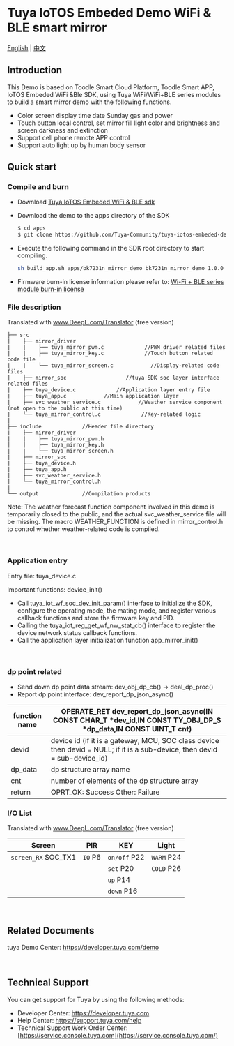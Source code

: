 # Tuya IoTOS Embeded Demo WiFi & BLE smart mirror

[English](./README.md) | [中文](./README_zh.md)

## Introduction 


This Demo is based on Toodle Smart Cloud Platform, Toodle Smart APP, IoTOS Embeded WiFi &Ble SDK, using Tuya WiFi/WiFi+BLE series modules to build a smart mirror demo with the following functions.
+ Color screen display time date Sunday gas and power
+ Touch button local control, set mirror fill light color and brightness and screen darkness and extinction
+ Support cell phone remote APP control
+ Support auto light up by human body sensor


## Quick start

### Compile and burn
+ Download [Tuya IoTOS Embeded WiFi & BLE sdk](https://github.com/tuya/tuya-iotos-embeded-sdk-wifi-ble-bk7231n) 

+ Download the demo to the apps directory of the SDK 

  ```bash
  $ cd apps
  $ git clone https://github.com/Tuya-Community/tuya-iotos-embeded-demo-wifi-ble-smart-mirror
  ```
  
+ Execute the following command in the SDK root directory to start compiling.

  ```bash
  sh build_app.sh apps/bk7231n_mirror_demo bk7231n_mirror_demo 1.0.0 
  ```

+ Firmware burn-in license information please refer to: [Wi-Fi + BLE series module burn-in license](https://developer.tuya.com/cn/docs/iot/device-development/burn-and-authorization/burn-and-authorize-wifi-ble-modules/burn-and-authorize-wb-series-modules?id=Ka78f4pttsytd) 



### File description

Translated with www.DeepL.com/Translator (free version)
```
├── src	
|    ├── mirror_driver
|    |    ├── tuya_mirror_pwm.c             //PWM driver related files
|    |    ├── tuya_mirror_key.c             //Touch button related code file
|    |    └── tuya_mirror_screen.c            //Display-related code files
|    ├── mirror_soc                   //tuya SDK soc layer interface related files
|    ├── tuya_device.c             //Application layer entry file
|    ├── tuya_app.c            //Main application layer
|    ├── svc_weather_service.c            //Weather service component (not open to the public at this time)
|    └── tuya_mirror_control.c             //Key-related logic
| 
├── include				//Header file directory
|    ├── mirror_driver
|    |    ├── tuya_mirror_pwm.h      
|    |    ├── tuya_mirror_key.h   
|    |    └── tuya_mirror_screen.h         
|    ├── mirror_soc
|    ├── tuya_device.h
|    ├── tuya_app.h
|    ├── svc_weather_service.h
|    └── tuya_mirror_control.h
|
└── output              //Compilation products
```

Note: The weather forecast function component involved in this demo is temporarily closed to the public, and the actual svc_weather_service file will be missing. The macro WEATHER_FUNCTION is defined in mirror_control.h to control whether weather-related code is compiled.

<br>

### Application entry
Entry file: tuya_device.c

Important functions: device_init()

+ Call tuya_iot_wf_soc_dev_init_param() interface to initialize the SDK, configure the operating mode, the mating mode, and register various callback functions and store the firmware key and PID.
+ Calling the tuya_iot_reg_get_wf_nw_stat_cb() interface to register the device network status callback functions.
+ Call the application layer initialization function app_mirror_init()

<br>

### dp point related

+ Send down dp point data stream: dev_obj_dp_cb() -> deal_dp_proc()
+ Report dp point interface: dev_report_dp_json_async()

| function name | OPERATE_RET dev_report_dp_json_async(IN CONST CHAR_T *dev_id,IN CONST TY_OBJ_DP_S *dp_data,IN CONST UINT_T cnt)|
| ---|--|
| devid | device id (if it is a gateway, MCU, SOC class device then devid = NULL; if it is a sub-device, then devid = sub-device_id)|
| dp_data | dp structure array name|
| cnt | number of elements of the dp structure array|
| return | OPRT_OK: Success Other: Failure |

### I/O List

Translated with www.DeepL.com/Translator (free version)

|Screen|PIR|KEY|Light|
| --- | --- | --- | --- |
|`screen_RX` SOC_TX1|`IO` P6|`on/off` P22|`WARM` P24|
|||`set` P20|`COLD` P26|
|||`up` P14||
|||`down` P16||

<br>



## Related Documents

tuya Demo Center: https://developer.tuya.com/demo


<br>


## Technical Support

You can get support for Tuya by using the following methods:

- Developer Center: https://developer.tuya.com
- Help Center: https://support.tuya.com/help
- Technical Support Work Order Center: [https://service.console.tuya.com](https://service.console.tuya.com/) 


<br>


